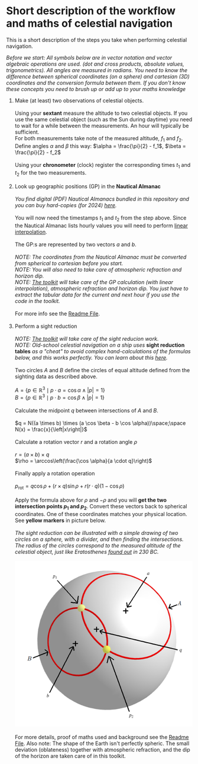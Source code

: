 <!---
    © August Linnman, 2025, email: august@linnman.net
    MIT License (see LICENSE file)
-->

# Short description of the workflow and maths of celestial navigation

This is a short description of the steps you take when performing
celestial navigation.

*Before we start: All symbols below are in vector notation
and vector algebraic operations are used.
(dot and cross products, absolute values, trigonometrics).
All angles are measured in radians.
You need to know the difference between spherical coordinates (on a sphere)
and cartesian (3D) coordinates and the conversion formula between them.
If you don't know these concepts you need to brush up or
add up to your maths knowledge*

1. Make (at least) two observations of celestial objects.
<br><br>Using your **sextant** measure the altitude to two celestial objects.
If you use the same celestial object (such as the Sun during daytime)
you need to wait for a while between the measurements.
An hour will typically be sufficient.
<br>For both measurements take note of the measured altitude, $f_1$ and $f_2$.
<br>Define angles $\alpha$ and $\beta$ this way:
$\alpha = \frac{\pi}{2} - f_1$, $\beta = \frac{\pi}{2} - f_2$
<br><br>Using your **chronometer** (clock) register the corresponding times
$t_1$ and $t_2$
for the two measurements.<br><br>
1. Look up geographic positions (GP) in the **Nautical Almanac**
<br><br>
*You find digital (PDF) Nautical Almanacs bundled in this repository and you can buy hard-copies (for 2024) [here](https://www.amazon.com/Nautical-Almanac-2024-Year/dp/1951116690/ref=sr_1_1?crid=2TIHPIQYLTMSP&dib=eyJ2IjoiMSJ9.d3xFA2pQJx8dny0H5kmiZLliYeANWFYB9BZ8He317-o6bo-502TzFBFZ53Z-urSD2yU0G4GWMfNzJGBe_H332Fm4m7P1csqConMxBzK2PrFKKlWK4lgfJQg6yz6ChRGMazwrBs_sFjCPsPZO70yoju7daDJEfIkEnapIbSINaxPVotcCFWwCbsUZykR9a41qx7pt6f_BF3H2phdzmDyQc91EzxYspG6EUhy4rKSDV84._yKQxdQUbiOyz16NzLeFG1_ZmjRXS9ZH1Cf_qHssoTE&dib_tag=se&keywords=nautical+almanac+2024&qid=1722754135&sprefix=nautical+almanac+2024%2Caps%2C243&sr=8-1).*<br><br>
You will now need the timestamps $t_1$ and $t_2$ from the step above.
Since the Nautical Almanac lists hourly values you will need to perform
[linear interpolation](https://en.wikipedia.org/wiki/Linear_interpolation).
<br><br>
The GP:s are represented by two vectors $a$ and $b$.<br><br>
*NOTE: The coordinates from the Nautical Almanac must be converted from
spherical to cartesian before you start.*<br>
*NOTE: You will also need to take care of atmospheric refraction and horizon
dip.*<br>
*NOTE: [The toolkit](starfix.py) will take care of the GP calculation (with linear interpolation), atmospheric refraction and horizon dip.
You just have to extract the tabular data for the current and next hour
if you use the code in the toolkit.*<br><br>
For more info see the [Readme File](README.md).
<br><br>
1. Perform a sight reduction
<br><br>*NOTE: [The toolkit](starfix.py) will take care of the sight reducion work.*<br>
*NOTE: Old-school celestial navigation on a ship uses*
**sight reduction tables** *as a "cheat" to avoid complex hand-calculations of
the formulas below, and this works perfectly. You can learn about this
[here](https://www.youtube.com/watch?v=hDd1es5oQto&list=PLWcAZhCRTMByW_XEQ0y0OlGmxO3jp0LyE).*
<br><br>Two circles $A$ and $B$ define the
circles of equal altitude defined from the sighting data as described above.
<br><br>
$A = \lbrace p \in \mathbb{R}^3 \mid p \cdot a =
\cos \alpha \land \left|p\right| = 1 \rbrace$ <br/>
$B = \lbrace p \in \mathbb{R}^3 \mid p \cdot b =
\cos \beta \land \left|p\right| = 1 \rbrace$<br><br>
Calculate the midpoint $q$ between intersections of $A$ and $B$.<br><br>
$q = N((a \times b) \times (a \cos \beta - b \cos \alpha))\space;\space N(x) =
\frac{x}{\left|x\right|}$<br><br>
Calculate a rotation vector $r$ and a rotation angle $\rho$<br><br>
$r = \left( a \times b \right) \times q$ <br/>
$\rho = \arccos\left(\frac{\cos \alpha}{a \cdot q}\right)$<br><br>
Finally apply a rotation operation<br><br>
$p_{\mathrm{rot}} = q \cos \rho + \left( r \times q \right) \sin \rho +
r \left(r \cdot q \right)\left(1 - \cos \rho \right)$
<br><br>
Apply the formula above for $\rho$ and $-\rho$ and you will **get the two
intersection points $p_1$ and $p_2$**.
Convert these vectors back to spherical coordinates.
One of these coordinates matches your physical location.
See **yellow markers** in picture below.<br><br>
*The sight reduction can be illustrated with a simple drawing of two circles on
a sphere, with a divider, and then finding the intersections.
The radius of the circles correspond to the measured altitude
of the celestial object, just like Eratosthenes
[found out](https://ui.adsabs.harvard.edu/abs/2018EGUGA..20.5417K/abstract) in 230 BC.*
<br><br>
![Intersection of small circles.](pics/globe-intersect.png "Intersection of small circles.")
<br><br>
For more details, proof of maths used and background see the
[Readme File](README.md). Also note: The shape of the Earth isn't perfectly
spheric. The small deviation (oblateness) together with atmospheric refraction,
and the dip of the horizon are taken care of in this toolkit.
